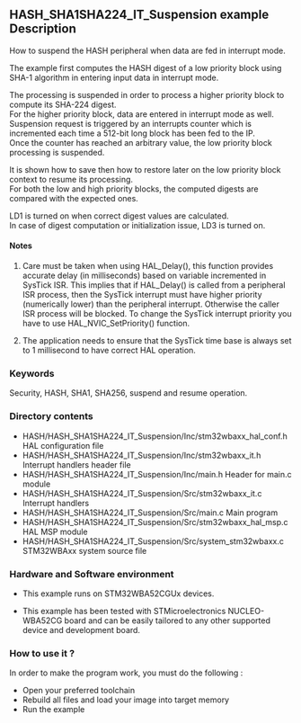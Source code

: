 ## <b>HASH_SHA1SHA224_IT_Suspension example  Description</b>

How to suspend the HASH peripheral when data are fed in interrupt mode.

The example first computes the HASH digest of a low priority block using SHA-1 algorithm in entering input data in interrupt mode.  

The processing is suspended in order to process a higher priority block to compute its SHA-224 digest.  
For the higher priority block, data are entered in interrupt mode as well.  
Suspension request is triggered by an interrupts counter which is incremented each time a 512-bit long block has been fed to the IP.  
Once the counter has reached an arbitrary value, the low priority block processing is suspended.  

It is shown how to save then how to restore later on the low priority block context to resume its processing.  
For both the low and high priority blocks, the computed digests are compared with the expected ones.  

LD1 is turned on when correct digest values are calculated.  
In case of digest computation or initialization issue, LD3 is turned on.  


#### <b>Notes</b>
1. Care must be taken when using HAL_Delay(), this function provides accurate delay (in milliseconds)
      based on variable incremented in SysTick ISR. This implies that if HAL_Delay() is called from
      a peripheral ISR process, then the SysTick interrupt must have higher priority (numerically lower)
      than the peripheral interrupt. Otherwise the caller ISR process will be blocked.
      To change the SysTick interrupt priority you have to use HAL_NVIC_SetPriority() function.

2. The application needs to ensure that the SysTick time base is always set to 1 millisecond
      to have correct HAL operation.  

### <b>Keywords</b>  

Security, HASH, SHA1, SHA256, suspend and resume operation.

### <b>Directory contents</b>

  - HASH/HASH_SHA1SHA224_IT_Suspension/Inc/stm32wbaxx_hal_conf.h    HAL configuration file
  - HASH/HASH_SHA1SHA224_IT_Suspension/Inc/stm32wbaxx_it.h          Interrupt handlers header file
  - HASH/HASH_SHA1SHA224_IT_Suspension/Inc/main.h                  Header for main.c module  
  - HASH/HASH_SHA1SHA224_IT_Suspension/Src/stm32wbaxx_it.c          Interrupt handlers
  - HASH/HASH_SHA1SHA224_IT_Suspension/Src/main.c                  Main program
  - HASH/HASH_SHA1SHA224_IT_Suspension/Src/stm32wbaxx_hal_msp.c     HAL MSP module
  - HASH/HASH_SHA1SHA224_IT_Suspension/Src/system_stm32wbaxx.c      STM32WBAxx system source file


### <b>Hardware and Software environment</b>

  - This example runs on STM32WBA52CGUx devices.

  - This example has been tested with STMicroelectronics NUCLEO-WBA52CG
    board and can be easily tailored to any other supported device
    and development board.
     

### <b>How to use it ?</b>   

In order to make the program work, you must do the following :  
 - Open your preferred toolchain   
 - Rebuild all files and load your image into target memory  
 - Run the example  
 